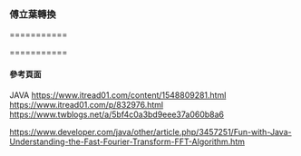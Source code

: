 
### 傅立葉轉換 ###

===========

===========

#### 參考頁面 ####

JAVA
https://www.itread01.com/content/1548809281.html
https://www.itread01.com/p/832976.html
https://www.twblogs.net/a/5bf4c0a3bd9eee37a060b8a6

https://www.developer.com/java/other/article.php/3457251/Fun-with-Java-Understanding-the-Fast-Fourier-Transform-FFT-Algorithm.htm